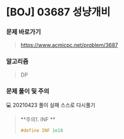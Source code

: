 # [BOJ] 03687 성냥개비

### 문제 바로가기

>  https://www.acmicpc.net/problem/3687

### 알고리즘

> DP
>

### 문제 풀이 및 주의

💻 20210423 풀이 실패  스스로 다시풀기

>**주의1. INF **
>
>```c++
>#define INF 1e18
>```
>

 